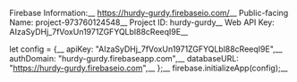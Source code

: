 Firebase Information:__
https://hurdy-gurdy.firebaseio.com/__
Public-facing Name: project-973760124548__
Project ID: hurdy-gurdy__
Web API Key: AIzaSyDHj_7fVoxUn1971ZGFYQLbl88cReeqI9E__

let config = {__
  apiKey: "AIzaSyDHj_7fVoxUn1971ZGFYQLbl88cReeqI9E",__
  authDomain: "hurdy-gurdy.firebaseapp.com",__
  databaseURL: "https://hurdy-gurdy.firebaseio.com",__
};__
firebase.initializeApp(config);__
